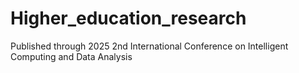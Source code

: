 # Higher_education_research
Published through 2025 2nd International Conference on Intelligent Computing and Data Analysis
